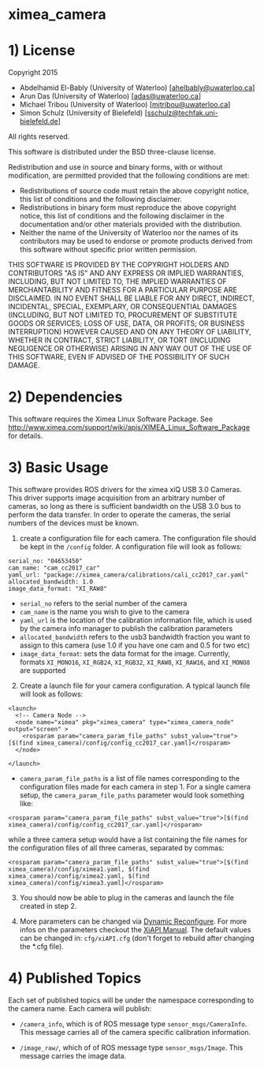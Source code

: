 # ximea_camera

# 1) License

Copyright 2015  

* Abdelhamid El-Bably (University of Waterloo) [ahelbably@uwaterloo.ca]
* Arun Das (University of Waterloo) [adas@uwaterloo.ca]
* Michael Tribou (University of Waterloo) [mjtribou@uwaterloo.ca]
* Simon Schulz (University of Bielefeld) [sschulz@techfak.uni-bielefeld.de]

All rights reserved.

This software is distributed under the BSD three-clause license.

Redistribution and use in source and binary forms, with or without
modification, are permitted provided that the following conditions are met:
* Redistributions of source code must retain the above copyright
notice, this list of conditions and the following disclaimer.
* Redistributions in binary form must reproduce the above copyright
notice, this list of conditions and the following disclaimer in the
documentation and/or other materials provided with the distribution.
* Neither the name of the University of Waterloo nor the
names of its contributors may be used to endorse or promote products
derived from this software without specific prior written permission.

THIS SOFTWARE IS PROVIDED BY THE COPYRIGHT HOLDERS AND CONTRIBUTORS "AS IS" AND
ANY EXPRESS OR IMPLIED WARRANTIES, INCLUDING, BUT NOT LIMITED TO, THE IMPLIED
WARRANTIES OF MERCHANTABILITY AND FITNESS FOR A PARTICULAR PURPOSE ARE
DISCLAIMED. IN NO EVENT SHALL <COPYRIGHT HOLDER> BE LIABLE FOR ANY
DIRECT, INDIRECT, INCIDENTAL, SPECIAL, EXEMPLARY, OR CONSEQUENTIAL DAMAGES
(INCLUDING, BUT NOT LIMITED TO, PROCUREMENT OF SUBSTITUTE GOODS OR SERVICES;
LOSS OF USE, DATA, OR PROFITS; OR BUSINESS INTERRUPTION) HOWEVER CAUSED AND
ON ANY THEORY OF LIABILITY, WHETHER IN CONTRACT, STRICT LIABILITY, OR TORT
(INCLUDING NEGLIGENCE OR OTHERWISE) ARISING IN ANY WAY OUT OF THE USE OF THIS
SOFTWARE, EVEN IF ADVISED OF THE POSSIBILITY OF SUCH DAMAGE.

# 2) Dependencies

This software requires the Ximea Linux Software Package.  See http://www.ximea.com/support/wiki/apis/XIMEA_Linux_Software_Package for details.

# 3) Basic Usage

This software provides ROS drivers for the ximea xiQ USB 3.0 Cameras.  This driver supports image acquisition from an arbitrary number of cameras, so long as there is sufficient bandwidth on the USB 3.0 bus to perform the data transfer. In order to operate the cameras, the serial numbers of the devices must be known.

1) create a configuration file for each camera.  The configuration file should be kept in the `/config` folder.  A configuration file will look as follows:

```
serial_no: "04653450"
cam_name: "cam_cc2017_car"
yaml_url: "package://ximea_camera/calibrations/cali_cc2017_car.yaml"
allocated_bandwidth: 1.0
image_data_format: "XI_RAW8"
```
* `serial_no` refers to the serial number of the camera
* `cam_name` is the name you wish to give to the camera
* `yaml_url` is the location of the calibration information file, which is used by the camera info manager to publish the calibration parameters
* `allocated_bandwidth` refers to the usb3 bandwidth fraction you want to assign to this camera (use 1.0 if you have one cam and 0.5 for two etc)
* `image_data_format`: sets the data format for the image. Currently, formats `XI_MONO16`, `XI_RGB24`, `XI_RGB32`, `XI_RAW8`, `XI_RAW16`, and `XI_MONO8` are supported

2) Create a launch file for your camera configuration.  A typical launch file will look as follows:

```
<launch>
  <!-- Camera Node -->
  <node name="ximea" pkg="ximea_camera" type="ximea_camera_node" output="screen" >
    <rosparam param="camera_param_file_paths" subst_value="true">[$(find ximea_camera)/config/config_cc2017_car.yaml]</rosparam>
  </node>

</launch>
```
* `camera_param_file_paths` is a list of file names corresponding to the configuration files made for each camera in step 1.  For a single camera setup, the `camera_param_file_paths` parameter would look something like:

```
<rosparam param="camera_param_file_paths" subst_value="true">[$(find ximea_camera)/config/config_cc2017_car.yaml]</rosparam>
```

while a three camera setup would have a list containing the file names for the configuration files of all three cameras, separated by commas:

```
<rosparam param="camera_param_file_paths" subst_value="true">[$(find ximea_camera)/config/ximea1.yaml, $(find ximea_camera)/config/ximea2.yaml, $(find ximea_camera)/config/ximea3.yaml]</rosparam>
```

3) You should now be able to plug in the cameras and launch the file created in step 2.

4) More parameters can be changed via [Dynamic Reconfigure](http://wiki.ros.org/dynamic_reconfigure). For more infos on the parameters checkout the [XiAPI Manual](http://www.ximea.com/support/wiki/apis/XiAPI_Manual). The default values can be changed in: `cfg/xiAPI.cfg` (don't forget to rebuild after changing the *.cfg file).

# 4) Published Topics

Each set of published topics will be under the namespace corresponding to the camera name. Each camera will publish:

* `/camera_info`, which is of ROS message type `sensor_msgs/CameraInfo`. This message carries all of the camera specific calibration information.

* `/image_raw/`, which of of ROS message type `sensor_msgs/Image`.  This message carries the image data.  
